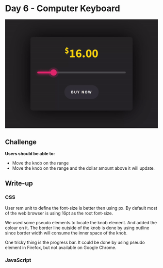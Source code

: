 # Day 6 - Computer Keyboard

![Advent of JavaScript](screen.gif)

## Challenge

**Users should be able to:**

-   Move the knob on the range
-   Move the knob on the range and the dollar amount above it will update.

## Write-up

### CSS

User rem unit to define the font-size is better then using px. By default most of the web browser is using 16pt as the root font-size.

We used some pseudo elements to locate the knob element. And added the colour on it.
The border line outside of the knob is done by using outline since border width will consume the inner space of the knob.

One tricky thing is the progress bar. 
It could be done by using pseudo element in Firefox, but not available on Google Chrome.

### JavaScript
